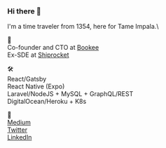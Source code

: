 
### Hi there  👋

I'm a time traveler from 1354, here for Tame Impala.\

🦄 \
Co-founder and CTO at [Bookee](https://bookeeapp.com/)\
Ex-SDE at [Shiprocket](https://www.shiprocket.in/)

🛠  \
React/Gatsby\
React Native (Expo)\
Laravel/NodeJS + MySQL + GraphQL/REST\
DigitalOcean/Heroku + K8s

🔗\
[Medium](https://medium.com/@rajathans)\
[Twitter](https://twitter.com/rajathans9)\
[LinkedIn](https://www.linkedin.com/in/rajathans/)

